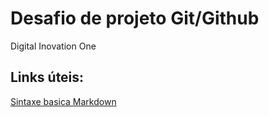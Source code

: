 # Desafio de projeto Git/Github
  Digital Inovation One


## Links úteis:

[Sintaxe basica Markdown](https://www.markdownguide.org/basic-syntax/)
